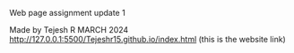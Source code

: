 Web page assignment update 1

Made by Tejesh R 
MARCH 2024
http://127.0.0.1:5500/Tejeshr15.github.io/index.html (this is the website link)

